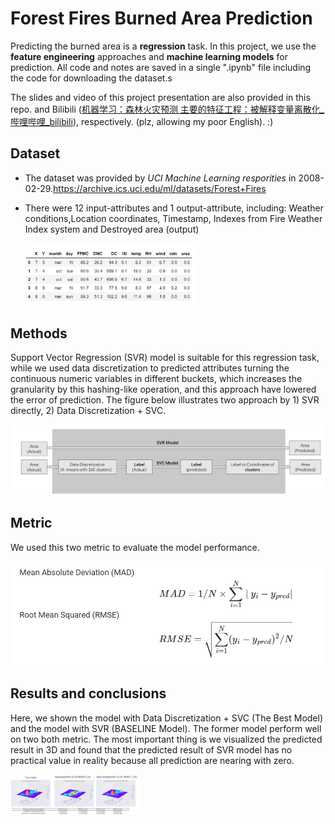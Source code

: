 # Forest Fires Burned Area Prediction

Predicting the burned area is a **regression** task. In this project, we use the **feature engineering** approaches and **machine learning models** for prediction.  All code and notes are saved in a single ".ipynb" file including  the code for downloading the dataset.s

The slides and video of this project presentation  are also provided in this repo. and Bilibili ([机器学习：森林火灾预测 主要的特征工程：被解释变量离散化_哔哩哔哩_bilibili](https://www.bilibili.com/video/BV1Bi4y1F7fm?spm_id_from=333.999.0.0)), respectively. (plz, allowing my poor English). :)

## Dataset

- The dataset was provided by *UCI Machine Learning resporities* in 2008-02-29.https://archive.ics.uci.edu/ml/datasets/Forest+Fires

- There were 12 input-attributes and 1 output-attribute, including: Weather conditions,Location coordinates, Timestamp, Indexes from Fire Weather Index system and Destroyed area (output)

  <img src="https://github.com/QLMao/ForestFiresBurnedAreaPrediction/raw/main/Figs/DataSample.jpg" alt="DataSample" style="zoom:30%;" />

## Methods

Support Vector Regression (SVR) model is suitable for this regression task, while we used data discretization  to predicted attributes turning the continuous numeric variables in different buckets, which increases the granularity by this hashing-like operation, and this approach have lowered the error of prediction. The figure below illustrates two approach by 1) SVR directly, 2) Data Discretization + SVC.

  <img src="https://github.com/QLMao/ForestFiresBurnedAreaPrediction/raw/main/Figs/TwoApproaches.jpg" alt="TwoApproaches" style="zoom:50%;" />

## Metric

We used this two metric to evaluate the model performance.

<img src="https://github.com/QLMao/ForestFiresBurnedAreaPrediction/blob/main/Figs/Metric.jpg" alt="Metric" style="zoom: 70%;" />

## Results and conclusions

Here, we shown the model with Data Discretization + SVC (The Best Model) and the model with SVR (BASELINE Model). The former model perform well on two both metric. The most important thing is we visualized the predicted result in 3D and found that the predicted result of SVR model has no practical value in reality because all prediction are nearing with zero.

<img src="https://github.com/QLMao/ForestFiresBurnedAreaPrediction/blob/main/Figs/visualization3D.jpg" alt="visualization3D" style="zoom:20%;" />




